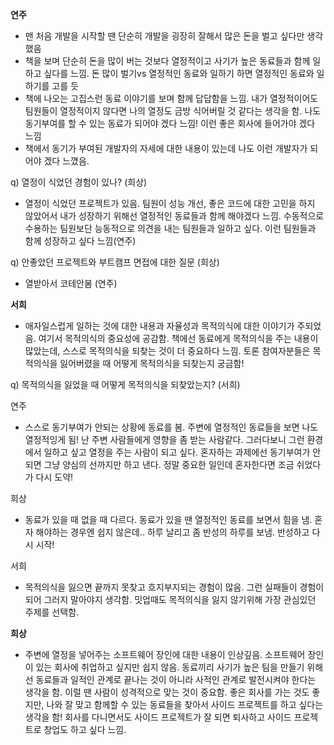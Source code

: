 **연주**

- 맨 처음 개발을 시작할 땐 단순히 개발을 굉장히 잘해서 많은 돈을 벌고 싶다만 생각했음
- 책을 보며 단순히 돈을 많이 버는 것보다 열정적이고 사기가 높은 동료들과 함께 일하고 싶다를 느낌. 돈 많이 벌기vs 열정적인 동료와 일하기 하면 열정적인 동료와 일하기를 고를 듯
- 책에 나오는 고집스런 동료 이야기를 보며 함께 답답함을 느낌. 내가 열정적이어도 팀원들이 열정적이지 않다면 나의 열정도 금방 식어버릴 것 같다는 생각을 함. 나도 동기부여를 할 수 있는 동료가 되어야 겠다 느낌! 이런 좋은 회사에 들어가야 겠다 느낌
- 책에서 동기가 부여된 개발자의 자세에 대한 내용이 있는데 나도 이런 개발자가 되어야 겠다 느꼈음.

q) 열정이 식었던 경험이 있나? (희상)

- 열정이 식었던 프로젝트가 있음. 팀원이 성능 개선, 좋은 코드에 대한 고민을 하지 않았어서 내가 성장하기 위해선 열정적인 동료들과 함께 해야겠다 느낌. 수동적으로 수용하는 팀원보단 능동적으로 의견을 내는 팀원들과 일하고 싶다. 이런 팀원들과 함께 성장하고 싶다 느낌(연주)

q) 안좋았던 프로젝트와 부트캠프 면접에 대한 질문 (희상)

- 열받아서 코테안봄 (연주)

**서희**

- 애자일스럽게 일하는 것에 대한 내용과 자율성과 목적의식에 대한 이야기가 주되었음. 여기서 목적의식의 중요성에 공감함. 책에선 동료에게 목적의식을 주는 내용이 많았는데, 스스로 목적의식을 되찾는 것이 더 중요하다 느낌. 토론 참여자분들은 목적의식을 잃어버렸을 때 어떻게 목적의식을 되찾는지 궁금함!

q) 목적의식을 잃었을 때 어떻게 목적의식을 되찾았는지? (서희)

연주

- 스스로 동기부여가 안되는 상황에 동료를 봄. 주변에 열정적인 동료들을 보면 나도 열정적잉게 됨! 난 주변 사람들에게 영향을 좀 받는 사람같다. 그러다보니 그런 환경에서 일하고 싶고 열정을 주는 사람이 되고 싶다. 혼자하는 과제에선 동기부여가 안되면 그냥 양심의 선까지만 하고 낸다. 정말 중요한 일인데 혼자한다면 조금 쉬었다가 다시 도약!

희상

- 동료가 있을 때 없을 때 다르다. 동료가 있을 땐 열정적인 동료를 보면서 힘을 냄. 혼자 해야하는 경우엔 쉽지 않은데.. 하루 날리고 좀 반성의 하루를 보냄. 반성하고 다시 시작!

서희

- 목적의식을 잃으면 끝까지 못찾고 흐지부지되는 경험이 많음. 그런 실패들이 경험이 되어 그러지 말아야지 생각함. 밋업때도 목적의식을 잃지 않기위해 가장 관심있던 주제를 선택함.

**희상**

- 주변에 열정을 넣어주는 소프트웨어 장인에 대한 내용이 인상깊음. 소프트웨어 장인이 있는 회사에 취업하고 싶지만 쉽지 않음. 동료끼리 사기가 높은 팀을 만들기 위해선 동료들과 일적인 관계로 끝나는 것이 아니라 사적인 관계로 발전시켜야 한다는 생각을 함. 이럴 땐 사람이 성격적으로 맞는 것이 중요함. 좋은 회사를 가는 것도 좋지만, 나와 잘 맞고 함께할 수 있는 동료들을 찾아서 사이드 프로젝트를 하고 싶다는 생각을 함! 회사를 다니면서도 사이드 프로젝트가 잘 되면 퇴사하고 사이드 프로젝트로 창업도 하고 싶다 느낌.
